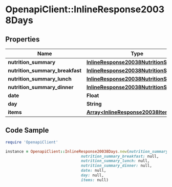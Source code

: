 # OpenapiClient::InlineResponse20038Days

## Properties

Name | Type | Description | Notes
------------ | ------------- | ------------- | -------------
**nutrition_summary** | [**InlineResponse20038NutritionSummary**](InlineResponse20038NutritionSummary.md) |  | [optional] 
**nutrition_summary_breakfast** | [**InlineResponse20038NutritionSummary**](InlineResponse20038NutritionSummary.md) |  | [optional] 
**nutrition_summary_lunch** | [**InlineResponse20038NutritionSummary**](InlineResponse20038NutritionSummary.md) |  | [optional] 
**nutrition_summary_dinner** | [**InlineResponse20038NutritionSummary**](InlineResponse20038NutritionSummary.md) |  | [optional] 
**date** | **Float** |  | 
**day** | **String** |  | 
**items** | [**Array&lt;InlineResponse20038Items&gt;**](InlineResponse20038Items.md) |  | [optional] 

## Code Sample

```ruby
require 'OpenapiClient'

instance = OpenapiClient::InlineResponse20038Days.new(nutrition_summary: null,
                                 nutrition_summary_breakfast: null,
                                 nutrition_summary_lunch: null,
                                 nutrition_summary_dinner: null,
                                 date: null,
                                 day: null,
                                 items: null)
```



